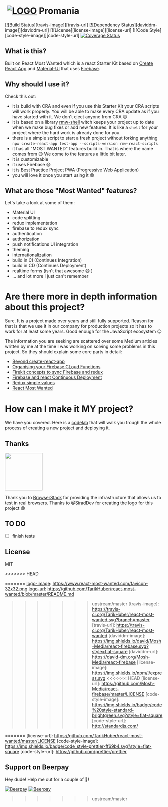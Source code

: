 # ‌‌ [![LOGO][logo-image]][logo-url] Promania
[![Build Status][travis-image]][travis-url]
[![Dependency Status][daviddm-image]][daviddm-url]
[![License][license-image]][license-url]
[![Code Style][code-style-image]][code-style-url]
[![Coverage Status](https://coveralls.io/repos/github/Mosh-Media/react-firebase/badge.svg?branch=master)](https://coveralls.io/github/Mosh-Media/react-firebase?branch=master)
## What is this?

Built on React Most Wanted which is a react Starter Kit based on [Create React App](https://github.com/facebookincubator/create-react-app) and [Material-UI](https://material-ui.com/) that uses [Firebase](https://firebase.google.com/).

## Why should I use it?

Check this out:
* it is build with CRA and even if you use this Starter Kit your CRA scripts will work properly. You will be able to make every CRA update as if you have started with it. We don't eject anyone from CRA :smile:
* it is based on a library [rmw-shell](https://github.com/TarikHuber/rmw-shell) witch keeps your project up to date when we make bug fixes or add new features. It is like a `shell` for your project where the hard work is already done for you.
* there is a simple script to start a fresh project without forking anything `npx create-react-app test-app --scripts-version rmw-react-scripts`
* it has all "MOST WANTED" features build in. That is where the name comes from :wink: We come to the features a little bit later.
* it is customizable
* it uses Firebase :smile:
* it is Best Practice Project PWA (Progressive Web Application)
* you will love it once you start using it :smile:

## What are those "Most Wanted" features?

Let's take a look at some of them:
* Material UI
* code splitting
* redux implementation
* firebase to redux sync
* authentication
* authorization
* push notifications UI integration
* theming
* internationalization
* build in CI (Continues Integration)
* build in CD (Continues Deployment)
* realtime forms (isn't that awesome :smile: )
* ... and lot more I just can't remember

# Are there more in depth information about this project?

Sure. It is a project made over years and still fully supported. Reason for that is that we use it in our company for production projects so it has to work for at least some years. Good enough for the JavaScript ecosystem :wink:

The information you are seeking are scattered over some Medium articles written by me at the time I was working on solving some problems in this project. So they should explain some core parts in detail:
- [Beyond create-react-app](https://codeburst.io/beyond-create-react-app-cra-a2063196a124)
- [Organising your Firebase CLoud Functions](https://codeburst.io/organizing-your-firebase-cloud-functions-67dc17b3b0da)
- [Firekit concepts to sync Firebase and redux](https://codeburst.io/firekit-concepts-to-sync-firebase-and-redux-606a1e3e50d6)
- [Firebase and react Continuous Deployment](https://codeburst.io/firebase-and-react-continuous-deployment-2e6d81f0b6a1)
- [Redux simple values](https://codeburst.io/redux-simple-values-7712694f311)
- [React Most Wanted](https://medium.com/@tarikhuber/react-most-wanted-d4e916782c2e)

# How can I make it MY project?

We have you covered. Here is a [codelab](https://codelabs-preview.appspot.com/?file_id=1cAjbZYRZkq4gXsllPOsPcDGXNyFmsWvr-oKjD_ZKeJ0#0) that will walk you trough the whole process of creating a new project and deploying it.


## Thanks

[<img src="https://www.browserstack.com/images/mail/browserstack-logo-footer.png" width="120">](https://www.browserstack.com/)

Thank you to [BrowserStack](https://www.browserstack.com/) for providing the infrastructure that allows us to test in real browsers.
Thanks to @SiradDev for creating the logo for this project :smile:

## TO DO

- [ ] finish tests

## License

MIT

<<<<<<< HEAD

[logo-image]: https://firebasestorage.googleapis.com/v0/b/promania-prod.appspot.com/o/promania.png?alt=media&token=5e0420f0-9d0e-401e-a5c8-3eb33dbf2667
[logo-url]: https://github.com/Mosh-Media/react-firebase/blob/master/README.md
=======
[logo-image]: https://www.react-most-wanted.com/favicon-32x32.png
[logo-url]: https://github.com/TarikHuber/react-most-wanted/blob/master/README.md
>>>>>>> upstream/master
[travis-image]: https://travis-ci.org/TarikHuber/react-most-wanted.svg?branch=master
[travis-url]: https://travis-ci.org/TarikHuber/react-most-wanted
[daviddm-image]: https://img.shields.io/david/Mosh-Media/react-firebase.svg?style=flat-square
[daviddm-url]: https://david-dm.org/Mosh-Media/react-firebase
[license-image]: https://img.shields.io/npm/l/express.svg
<<<<<<< HEAD
[license-url]: https://github.com/Mosh-Media/react-firebase/master/LICENSE
[code-style-image]: https://img.shields.io/badge/code%20style-standard-brightgreen.svg?style=flat-square
[code-style-url]: http://standardjs.com/

=======
[license-url]: https://github.com/TarikHuber/react-most-wanted/master/LICENSE
[code-style-image]: https://img.shields.io/badge/code_style-prettier-ff69b4.svg?style=flat-square
[code-style-url]: https://github.com/prettier/prettier

## Support on Beerpay

Hey dude! Help me out for a couple of :beers:!

[![Beerpay](https://beerpay.io/TarikHuber/react-most-wanted/badge.svg?style=beer-square)](https://beerpay.io/TarikHuber/react-most-wanted) [![Beerpay](https://beerpay.io/TarikHuber/react-most-wanted/make-wish.svg?style=flat-square)](https://beerpay.io/TarikHuber/react-most-wanted?focus=wish)
>>>>>>> upstream/master
